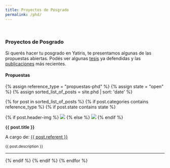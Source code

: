 ```yaml
---
title: Proyectos de Posgrado
permalink: /phd/
---
```

<br>

### Proyectos de Posgrado

Si querés hacer tu posgrado en Yatiris, te presentamos algunas de las propuestas abiertas. Podés ver algunas [tesis](thesis.md) ya defendidas y las [publicaciones](publications.md) más recientes. 
<br>


#### Propuestas

{% assign reference_type = "propuestas-phd" %}
{% assign state = "open" %}
{% assign sorted_list_of_posts = site.phd | sort: 'date' %}
<div class="content list">
    {% for post in sorted_list_of_posts %}
        {% if post.categories contains reference_type %}
            {% if post.state contains state %}
                <div class="list-item">
                    <p class="list-post-title">
                        <div class="row">
                            <div class="col-sm-4">
                                {% if post.header-img %}
                                    <img src="{{site.baseurl}}/images/phd/{{post.header-img}}">
                                {% else %} 
                                    <img src="http://evansheline.com/wp-content/uploads/2011/02/facebook-Storm-Trooper.jpg">
                                {% endif %}
                            </div>
                            <div class="col-sm-8">
                                <p class="post-title" style="font-weight:600">
                                    {{ post.title }}
                                </p>
                                <p class="list-detail" >
                                    A cargo de: <a href="mailto:{{post.contact}} ">
                                        {{ post.referent }}
                                    </a>
                                </p>
                                <p class="list-detail" style="font-size:.75rem" >
                                    {{ post.description }}
                                </p>
                            </div>
                        </div>
                    </p>
                </div>
                <hr/>
            {% endif %}
        {% endif %}
    {% endfor %}
    </div>




